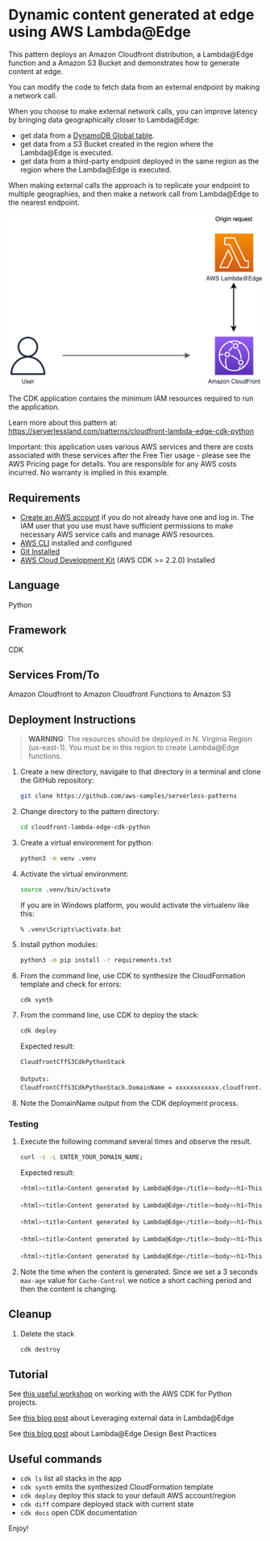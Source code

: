 # Dynamic content generated at edge using AWS Lambda@Edge

This pattern deploys an Amazon Cloudfront distribution, a Lambda@Edge function and a Amazon S3 Bucket and demonstrates how to generate content at edge.

You can modify the code to fetch data from an external endpoint by making a network call.

When you choose to make external network calls, you can improve latency by bringing data geographically closer to Lambda@Edge:

- get data from a [DynamoDB Global table](https://aws.amazon.com/dynamodb/global-tables/?nc1=h_ls).
- get data from a S3 Bucket created in the region where the Lambda@Edge is executed.
- get data from a third-party endpoint deployed in the same region as the region where the Lambda@Edge is executed.

When making external calls the approach is to replicate your endpoint to multiple geographies, and then make a network call from Lambda@Edge to the nearest endpoint.

![Pattern architecture](img/architecture.drawio.png)

The CDK application contains the minimum IAM resources required to run the application.

Learn more about this pattern at: https://serverlessland.com/patterns/cloudfront-lambda-edge-cdk-python

Important: this application uses various AWS services and there are costs associated with these services after the Free Tier usage - please see the AWS Pricing page for details. You are responsible for any AWS costs incurred. No warranty is implied in this example.

## Requirements

* [Create an AWS account](https://portal.aws.amazon.com/gp/aws/developer/registration/index.html) if you do not already have one and log in. The IAM user that you use must have sufficient permissions to make necessary AWS service calls and manage AWS resources.
* [AWS CLI](https://docs.aws.amazon.com/cli/latest/userguide/install-cliv2.html) installed and configured
* [Git Installed](https://git-scm.com/book/en/v2/Getting-Started-Installing-Git)
* [AWS Cloud Development Kit](https://docs.aws.amazon.com/cdk/v2/guide/getting_started.html) (AWS CDK >= 2.2.0) Installed

## Language

Python

## Framework

CDK

## Services From/To

Amazon Cloudfront to Amazon Cloudfront Functions to Amazon S3

## Deployment Instructions

> **WARNING**: The resources should be deployed in N. Virginia Region (us-east-1). You must be in this region to create Lambda@Edge functions.

1. Create a new directory, navigate to that directory in a terminal and clone the GitHub repository:
    ```bash
    git clone https://github.com/aws-samples/serverless-patterns
    ```
1. Change directory to the pattern directory:
    ```bash
    cd cloudfront-lambda-edge-cdk-python
    ```
1. Create a virtual environment for python:
    ```bash
    python3 -m venv .venv
    ```
1. Activate the virtual environment:
    ```bash
    source .venv/bin/activate
    ```

    If you are in Windows platform, you would activate the virtualenv like this:

    ```
    % .venv\Scripts\activate.bat
    ```

1. Install python modules:

    ```bash
    python3 -m pip install -r requirements.txt
    ```

1. From the command line, use CDK to synthesize the CloudFormation template and check for errors:

    ```bash
    cdk synth
    ```

1. From the command line, use CDK to deploy the stack:

    ```bash
    cdk deploy
    ```

    Expected result:

    ```bash
    CloudfrontCffS3CdkPythonStack

    Outputs:
    CloudfrontCffS3CdkPythonStack.DomainName = xxxxxxxxxxxx.cloudfront.net
    ```

1. Note the DomainName output from the CDK deployment process.

### Testing

1. Execute the following command several times and observe the result.

    ```bash
    curl -s -L ENTER_YOUR_DOMAIN_NAME;
    ```

    Expected result:

    ```bash
    <html><title>Content generated by Lambda@Edge</title><body><h1>This content is generated by Lambda@Edge.</h1> <h3>Content generated at 01/05/2022, 09:25:41</h3></body></html>

    <html><title>Content generated by Lambda@Edge</title><body><h1>This content is generated by Lambda@Edge.</h1> <h3>Content generated at 01/05/2022, 09:25:41</h3></body></html>

    <html><title>Content generated by Lambda@Edge</title><body><h1>This content is generated by Lambda@Edge.</h1> <h3>Content generated at 01/05/2022, 09:26:33</h3></body></html>

    <html><title>Content generated by Lambda@Edge</title><body><h1>This content is generated by Lambda@Edge.</h1> <h3>Content generated at 01/05/2022, 09:26:33</h3></body></html>

    <html><title>Content generated by Lambda@Edge</title><body><h1>This content is generated by Lambda@Edge.</h1> <h3>Content generated at 01/05/2022, 09:26:37</h3></body></html>

    ```

1. Note the time when the content is generated. Since we set a 3 seconds `max-age` value for `Cache-Control` we notice a short caching period and then the content is changing.

## Cleanup

1. Delete the stack

    ```bash
    cdk destroy
    ```

## Tutorial

See [this useful workshop](https://cdkworkshop.com/30-python.html) on working with the AWS CDK for Python projects.

See [this blog post](https://aws.amazon.com/blogs/networking-and-content-delivery/leveraging-external-data-in-lambdaedge/) about Leveraging external data in Lambda@Edge

See [this blog post](https://aws.amazon.com/blogs/networking-and-content-delivery/lambdaedge-design-best-practices/) about Lambda@Edge Design Best Practices

## Useful commands

 * `cdk ls`          list all stacks in the app
 * `cdk synth`       emits the synthesized CloudFormation template
 * `cdk deploy`      deploy this stack to your default AWS account/region
 * `cdk diff`        compare deployed stack with current state
 * `cdk docs`        open CDK documentation

Enjoy!
